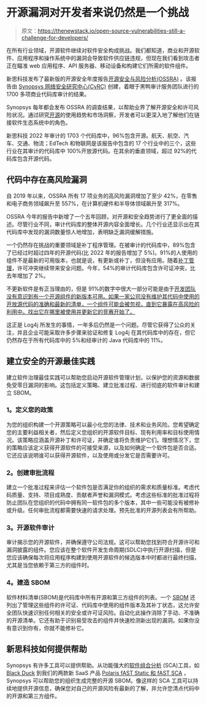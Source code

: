 # 开源漏洞对开发者来说仍然是一个挑战

> 原文：<https://thenewstack.io/open-source-vulnerabilities-still-a-challenge-for-developers/>

在所有行业领域，开源软件继续对软件安全构成挑战。我们都知道，商业和开源软件、应用程序和操作系统中的漏洞会导致软件供应链违规，但现在我们看到攻击者正在瞄准 web 应用程序、API 服务器、移动设备和构建它们所需的软件组件。

新思科技发布了最新版的开源安全年度报告[开源安全与风险分析(OSSRA)](https://www.synopsys.com/software-integrity/resources/analyst-reports/open-source-security-risk-analysis.html) 。该报告由 [Synopsys 网络安全研究中心(CyRC)](https://www.synopsys.com/software-integrity/cybersecurity-research-center.html) 创建，着眼于黑鸭审计服务团队进行的 1700 多项商业代码库审计的结果。

Synopsys 每年都会发布 OSSRA 的调查结果，以帮助业界了解开源安全和许可风险状况。通过研究[开源](https://thenewstack.io/open-source-culture-starts-with-programs-and-policies/)的使用趋势和市场洞察，开发者可以更深入地了解他们在链接软件生态系统中的角色。

新思科技 2022 年审计的 1703 个代码库中，96%包含开源。航天、航空、汽车、交通、物流；EdTech 和物联网是该报告中包含的 17 个行业中的三个，这些行业在其审计的代码库中 100%开放源代码。在其余的垂直领域，超过 92%的代码库包含开源代码。

## 代码中存在高风险漏洞

自 2019 年以来，OSSRA 所有 17 项业务的高风险漏洞增加了至少 42%，在零售和电子商务领域飙升至 557%，在计算机硬件和半导体领域飙升至 317%。

OSSRA 今年的报告中新增了一个五年回顾，对开源和安全趋势进行了更全面的描述。尽管行业不同，审计代码库的整体开源内容全面增长。几个行业还显示出在其代码库中发现的漏洞数量惊人地增加，表明缺乏漏洞缓解措施。

一个仍然存在挑战的重要领域是补丁程序管理。在被审计的代码库中，89%包含了已经过时超过四年的开源代码(比 2022 年的报告增加了 5%)。91%的人使用的组件不是最新的可用版本，也就是说，有更新或补丁，但没有应用。随着[补丁管理](https://thenewstack.io/the-great-security-debate-is-patching-useless/)，许可冲突继续带来安全问题。今年，54%的审计代码库包含许可证冲突，比去年增加了 2%。

不更新软件是有正当理由的，但是 91%的数字中很大一部分可能是由于[开发团队没有意识到有一个开源组件的新版本可用。如果一家公司没有维护其代码中使用的开放源代码的准确和最新的清单，一个组件可能会被忽视，直到它暴露在高风险的利用中。找出它在哪里被使用并更新它的竞赛开始了。](https://www.synopsys.com/glossary/what-is-devsecops.html)

这正是 Log4j 所发生的事情，一年多后仍然是一个问题。尽管它获得了公众的关注，并且企业可能采取许多步骤来验证和修复 Log4j 在其代码库中的存在，但它仍然存在于所有代码库中的 5%和经审计的 Java 代码库中的 11%。

## 建立安全的开源最佳实践

建立软件治理最佳实践可以帮助您启动开源软件管理计划，以保护您的资源和数据免受零日漏洞的影响。这包括定义策略、建立批准过程、进行彻底的软件审计和建立 SBOM。

### **1。定义您的政策**

为您的组织构建一个开源策略可以最小化您的法律、技术和业务风险。您希望确定您的主要利益相关者，然后定义您组织的开源软件目标、现有利用率和目标使用情况。该策略应涵盖开源补丁和许可证，并确定谁将负责维护它们。理想情况下，您的策略应该定义获得开源软件的可接受来源，以及如何确定一个软件包是否合适。它还应该说明谁可以获得开源软件，以及使用或分发它是否需要许可。

### **2。创建审批流程**

建立一个批准过程来评估一个软件包是否满足你的组织的需求和质量标准。考虑代码质量、支持、项目成熟度、贡献者声誉和漏洞模式。考虑这些标准的批准过程将防止团队在您组织的代码中拥有同一软件包的多个版本，其中一些可能没有被修补或升级。任何审批流程都需要快速的请求处理。预先批准的开源列表会有所帮助。

### **3。开源软件审计**

审计揭示您的开源软件，并确保遵守公司法规。这可以帮助您找到符合开源许可和漏洞披露的组件。您应该在整个软件开发生命周期(SDLC)中执行开源扫描，但是您应该确保每次将应用程序构建到使用开源软件的候选版本中时都进行最终扫描，尤其是当您依赖于第三方的组件时。

### **4。建造 SBOM**

软件材料清单(SBOM)是代码库中所有开源和第三方组件的列表。一个 [SBOM](https://thenewstack.io/openssf-brings-sbom-and-sdpx-to-python/) 还列出了管理这些组件的许可证、代码库中使用的组件版本及其补丁状态，这允许安全团队快速识别任何相关的安全或许可证风险。自动化此操作消除了手动、不准确的开源清单。它还有助于识别易受攻击的组件并快速检测新出现的漏洞。如果你没有意识到你有，你就不能修补它。

## 新思科技如何提供帮助

Synopsys 有许多工具可以提供帮助。从功能强大的[软件组合分析](https://www.synopsys.com/software-integrity/security-testing/software-composition-analysis.html?intcmp=sig-blog-sbom) (SCA)工具，如 [Black Duck](https://www.synopsys.com/software-integrity/security-testing/software-composition-analysis.html) 到我们的两款新 SaaS 产品 [Polaris fAST Static 和 fAST SCA](https://www.synopsys.com/blogs/software-security/polaris-fast-static-sca/) ，Synopsys 可以帮助您的组织生成完整的开源 SBOM。像这样的 SCA 工具可以持续地提供开源信息，确保您对自己的开源风险有最新的了解，并允许您清点代码中的开源和第三方组件。

<svg xmlns:xlink="http://www.w3.org/1999/xlink" viewBox="0 0 68 31" version="1.1"><title>Group</title> <desc>Created with Sketch.</desc></svg>